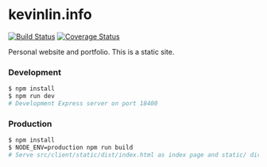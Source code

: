 # kevinlin.info

[![Build Status](https://travis-ci.org/LINKIWI/kevinlin.info.svg?branch=master)](https://travis-ci.org/LINKIWI/kevinlin.info)
[![Coverage Status](https://coveralls.io/repos/github/LINKIWI/kevinlin.info/badge.svg?branch=master)](https://coveralls.io/github/LINKIWI/kevinlin.info?branch=master)

Personal website and portfolio. This is a static site.

### Development

```bash
$ npm install
$ npm run dev
# Development Express server on port 18400
```

### Production

```bash
$ npm install
$ NODE_ENV=production npm run build
# Serve src/client/static/dist/index.html as index page and static/ directory for static files
```
